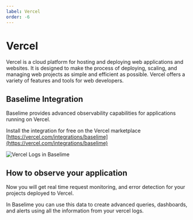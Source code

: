 ```yaml
---
label: Vercel
order: -6
---
```


# Vercel

Vercel is a cloud platform for hosting and deploying web applications and websites. It is designed to make the process of deploying, scaling, and managing web projects as simple and efficient as possible. Vercel offers a variety of features and tools for web developers.

## Baselime Integration

Baselime provides advanced observability capabilities for applications running on Vercel. 

Install the integration for free on the Vercel marketplace [https://vercel.com/integrations/baselime](https://vercel.com/integrations/baselime)

![Vercel Logs in Baselime](../../assets/images/illustrations/sending-data/vercel.png)

## How to observe your application

Now you will get real time request monitoring, and error detection for your projects deployed to Vercel.

In Baselime you can use this data to create advanced queries, dashboards, and alerts using all the information from your vercel logs.

